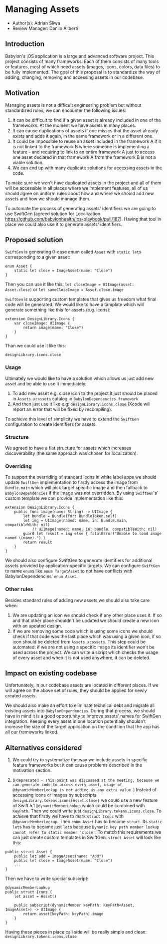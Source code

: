 
# Managing Assets

* Author(s): Adrian Śliwa
* Review Manager: Danilo Aliberti

## Introduction
 
Babylon's iOS application is a large and advanced software project. This project consists of many frameworks. Each of them consists of many tools or features, most of which need assets (images, icons, colors, data files) to be fully implemented. The goal of this proposal is to standardize the way of adding, changing, removing and accessing assets in our codebase. 

## Motivation 

Managing assets is not a difficult engineering problem but without standardized rules, we can encounter the following issues: 
1. It can be difficult to find if a given asset is already included in one of the frameworks. At the moment we have assets in many places. 
2. It can cause duplications of assets if one misses that the asset already exists and adds it again, in the same framework or in a different one. 
3. It could be impossible to reuse an asset included in the framework A if it is not linked to the framework B where someone is implementing a feature – and requiring to link to an entire framework A just to access one asset declared in that framework A from the framework B is not a viable solution. 
4. We can end up with many duplicate solutions for accessing assets in the code. 

To make sure we won't have duplicated assets in the project and all of them will be accessible in all places where we implement features, all of us should agree on uniform rules about how and where we should add new assets and how we should manage them. 

To automate the process of generating assets' identifiers we are going to use SwiftGen (agreed solution for Localization https://github.com/babylonhealth/ios-playbook/pull/187). Having that tool in place we could also use it to generate assets' identifiers. 

## Proposed solution 

`SwiftGen` is generating 0-case enum called `Asset` with `static let`s corresponding to a given asset: 
``` 
enum Asset {
    static let close = ImageAsset(name: "Close") 
}
``` 
Then you can use it like this: 
``` let closeImage = UIImage(asset: Asset.close) ``` 
or 
``` let sameCloseImage = Asset.close.image ``` 

`SwiftGen` is supporting custom templates that gives us freedom what final code will be generated. We would like to have a tamplate which will generate something like this for assets (e.g. icons):

```
extension DesignLibrary.Icons {
    var closeImage: UIImage {
        return image(name: "Close")
    }
}
```
Than we could use it like this:
```
designLibrary.icons.close
```

### Usage 

Ultimately we would like to have a solution which allows us just add new asset and be able to use it immediately: 
1. To add new asset e.g. close icon to the project it just should be placed in `Assets.xcassets` catalog in `BabylonDependencies.framework` 
2. And then just use it like e.g: `designLibrary.icons.close` (Xcode will report an error that will be fixed by recompiling). 

To achieve this level of simplicity we have to extend the `SwiftGen` configuration to create identifiers for assets. 

### Structure
 
We agreed to have a flat structure for assets which increases discoverability (the same approach was chosen for localization). 

### Overriding 

To support the overriding of standard icons in white label apps we should update `SwiftGen` implementation to firstly access the image from `Bundle.main` which will pick target specific image and then fallback to `BabylonDependencies` if the image was not overridden. By using `SwiftGen`'s' custom template we can provide implementation like this:
```
extension DesignLibrary.Icons {
    public func image(name: String) -> UIImage {
        let bundle = Bundle(for: BundleToken.self)
        let img = UIImage(named: name, in: Bundle.main, compatibleWith: nil) 
            ?? UIImage(named: name, in: bundle, compatibleWith: nil)
        guard let result = img else { fatalError("Unable to load image named \(name).") }
        return result
    }
}
```

We should also configure SwiftGen to generate identifiers for additional assets provided by application-specific targets. We can configure `SwiftGen` to name `enum`s like `enum TargetAsset` to not have conflicts with BabylonDependencies' `enum Asset`.

### Other rules
 
Besides standard rules of adding new assets we should also take care when: 
1. We are updating an icon we should check if any other place uses it. If so and that other place shouldn't be updated we should create a new icon with an updated design. 
2. If we are removing some code which is using some icons we should check if that code was the last place which was using a given icon, if so icon should be deleted from `Assets.xcassets`. This step could be automated: if we are not using a specific image its identifier won't be used across the project. 
We can write a script which checks the usage of every asset and when it is not used anywhere, it can be deleted.

## Impact on existing codebase
 
Unfortunately, in our codebase assets are located in different places. If we will agree on the above set of rules, they should be applied for newly created assets. 

We should also make an effort to eliminate technical debt and migrate all existing assets into `BabylonDependencies`. During that process, we should have in mind it is a good opportunity to improve assets' names for SwiftGen integration. Keeping every asset in one location potentially shouldn’t increase the size of the target application on the condition that the app has all our frameworks linked.

## Alternatives considered 

1. We could try to systematize the way we include assets in specific feature frameworks but it can cause problems described in the motivation section. 

2. (`@deprecated - This point was discussed at the meeting, because we can generate code to access every asset, usage of @dynamicMemberLookup is not adding us any extra value.`) Instead of accessing icons or images by subscripts `designLibrary.tokens.icons[Asset.close]` we could use a new feature of Swift 5.1 `@dynamicMemberLookup` which could be combined with `KeyPath`. Then we could write just `designLibrary.tokens.icons.close`. 
To achieve that firstly we have to mark `struct Icons` with `@dynamicMemberLookup`. Then `enum Asset` has to become `struct`. Its `static let`s has to became just `let`s because `Dynamic key path member lookup cannot refer to static member 'close'`. To match this requirements we can just create custom templates in SwiftGen. `struct Asset` will look like this: 
```
public struct Asset {
    public let add = ImageAsset(name: "Add")
    public let close = ImageAsset(name: "Close")
    ... 
}
``` 
Then we have to write special subscript: 
``` 
@dynamicMemberLookup 
public struct Icons {
    let asset = Asset()

    public subscript(dynamicMember keyPath: KeyPath<Asset, ImageAsset>) -> UIImage {
        return asset[keyPath: keyPath].image 
    }
}
```
Having these pieces in place call side will be really simple and clean: `designLibrary.tokens.icons.close`

